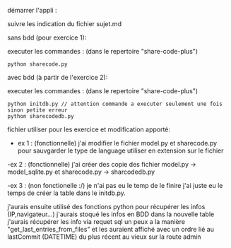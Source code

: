 démarrer l'appli :

suivre les indication du fichier sujet.md

sans bdd (pour exercice 1):

  executer les commandes : (dans le repertoire "share-code-plus")

    python sharecode.py
    
avec bdd (à partir de l'exercice 2):
  
  executer les commandes : (dans le repertoire "share-code-plus")
  
    python initdb.py // attention commande a executer seulement une fois sinon petite erreur
    python sharecodedb.py
    
    
fichier utiliser pour les exercice et modification apporté:
    
  - ex 1 : (fonctionnelle)
  j'ai modifier le fichier model.py et sharecode.py pour sauvgarder 
  le type de language utiliser en extension sur le fichier
  
  -ex 2 : (fonctionnelle)
  j'ai créer des copie des fichier model.py -> model_sqlite.py 
  et sharecode.py -> sharcodedb.py
  
  -ex 3 : (non fonctionelle :/)
  je n'ai pas eu le temp de le finire j'ai juste eu le temps de 
  créer la table dans le initdb.py.
  
  j'aurais ensuite utilisé des fonctions python pour récupérer les infos (IP,navigateur...)
  j'aurais stoqué les infos en BDD dans la nouvelle table
  j'aurais récupérer les info via requet sql un peux a la manière "get_last_entries_from_files"
  et les auraient affiché avec un ordre lié au lastCommit (DATETIME) du plus récent au vieux sur la route admin
  
  
  